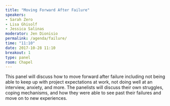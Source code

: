 ```yaml
---
title: "Moving Forward After Failure"
speakers:
- Sarah Zero
- Lisa Ghisolf
- Jessica Salinas
moderator: Jen Dionisio
permalink: /agenda/failure/
time: "11:10"
date: 2017-10-28 11:10
breakout: 1
type: panel
room: Chapel
---
```


This panel will discuss how to move forward after failure including not being able to keep up with project expectations at work, not doing well at an interview, anxiety, and more. The panelists will discuss their own struggles, coping mechanisms, and how they were able to see past their failures and move on to new experiences.
